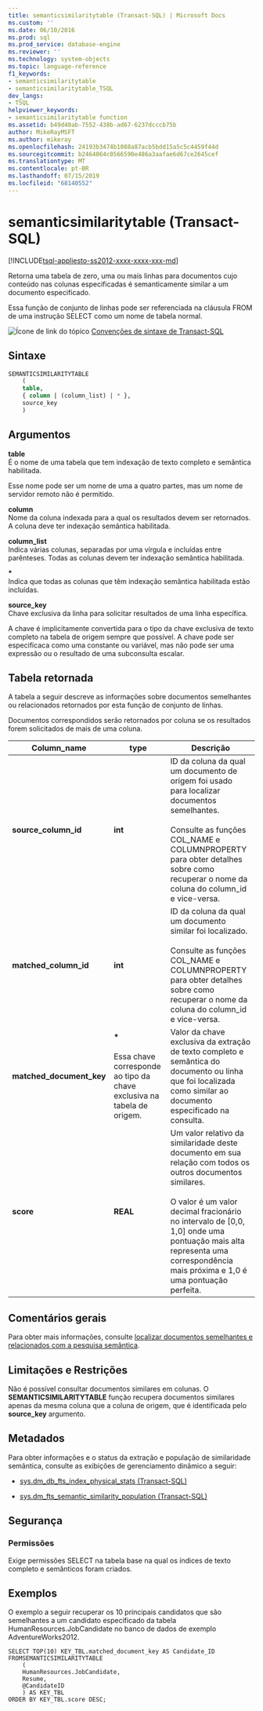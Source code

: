 ```yaml
---
title: semanticsimilaritytable (Transact-SQL) | Microsoft Docs
ms.custom: ''
ms.date: 06/10/2016
ms.prod: sql
ms.prod_service: database-engine
ms.reviewer: ''
ms.technology: system-objects
ms.topic: language-reference
f1_keywords:
- semanticsimilaritytable
- semanticsimilaritytable_TSQL
dev_langs:
- TSQL
helpviewer_keywords:
- semanticsimilaritytable function
ms.assetid: b49d40ab-7552-438b-ad67-6237dcccb75b
author: MikeRayMSFT
ms.author: mikeray
ms.openlocfilehash: 24193b3474b1088a87acb5bdd15a5c5c4459f44d
ms.sourcegitcommit: b2464064c0566590e486a3aafae6d67ce2645cef
ms.translationtype: MT
ms.contentlocale: pt-BR
ms.lasthandoff: 07/15/2019
ms.locfileid: "68140552"
---
```

# <a name="semanticsimilaritytable-transact-sql"></a>semanticsimilaritytable (Transact-SQL)
[!INCLUDE[tsql-appliesto-ss2012-xxxx-xxxx-xxx-md](../../includes/tsql-appliesto-ss2012-xxxx-xxxx-xxx-md.md)]

  Retorna uma tabela de zero, uma ou mais linhas para documentos cujo conteúdo nas colunas especificadas é semanticamente similar a um documento especificado.  
  
 Essa função de conjunto de linhas pode ser referenciada na cláusula FROM de uma instrução SELECT como um nome de tabela normal.  

 ![Ícone de link do tópico](../../database-engine/configure-windows/media/topic-link.gif "Ícone de link do tópico") [Convenções de sintaxe de Transact-SQL](../../t-sql/language-elements/transact-sql-syntax-conventions-transact-sql.md)  
  
## <a name="syntax"></a>Sintaxe  
  
```sql  
SEMANTICSIMILARITYTABLE  
    (  
    table,  
    { column | (column_list) | * },  
    source_key  
    )  
```  
  
##  <a name="Arguments"></a> Argumentos  
 **table**  
 É o nome de uma tabela que tem indexação de texto completo e semântica habilitada.  
  
 Esse nome pode ser um nome de uma a quatro partes, mas um nome de servidor remoto não é permitido.  
  
 **column**  
 Nome da coluna indexada para a qual os resultados devem ser retornados. A coluna deve ter indexação semântica habilitada.  
  
 **column_list**  
 Indica várias colunas, separadas por uma vírgula e incluídas entre parênteses. Todas as colunas devem ter indexação semântica habilitada.  
  
 **\***  
 Indica que todas as colunas que têm indexação semântica habilitada estão incluídas.  
  
 **source_key**  
 Chave exclusiva da linha para solicitar resultados de uma linha específica.  
  
 A chave é implicitamente convertida para o tipo da chave exclusiva de texto completo na tabela de origem sempre que possível. A chave pode ser especificaca como uma constante ou variável, mas não pode ser uma expressão ou o resultado de uma subconsulta escalar.  
  
## <a name="table-returned"></a>Tabela retornada  
 A tabela a seguir descreve as informações sobre documentos semelhantes ou relacionados retornados por esta função de conjunto de linhas.  
  
 Documentos correspondidos serão retornados por coluna se os resultados forem solicitados de mais de uma coluna.  
  
|Column_name|type|Descrição|  
|------------------|----------|-----------------|  
|**source_column_id**|**int**|ID da coluna da qual um documento de origem foi usado para localizar documentos semelhantes.<br /><br /> Consulte as funções COL_NAME e COLUMNPROPERTY para obter detalhes sobre como recuperar o nome da coluna do column_id e vice-versa.|  
|**matched_column_id**|**int**|ID da coluna da qual um documento similar foi localizado.<br /><br /> Consulte as funções COL_NAME e COLUMNPROPERTY para obter detalhes sobre como recuperar o nome da coluna do column_id e vice-versa.|  
|**matched_document_key**|**\***<br /><br /> Essa chave corresponde ao tipo da chave exclusiva na tabela de origem.|Valor da chave exclusiva da extração de texto completo e semântica do documento ou linha que foi localizada como similar ao documento especificado na consulta.|  
|**score**|**REAL**|Um valor relativo da similaridade deste documento em sua relação com todos os outros documentos similares.<br /><br /> O valor é um valor decimal fracionário no intervalo de [0,0, 1,0] onde uma pontuação mais alta representa uma correspondência mais próxima e 1,0 é uma pontuação perfeita.|  
  
## <a name="general-remarks"></a>Comentários gerais  
 Para obter mais informações, consulte [localizar documentos semelhantes e relacionados com a pesquisa semântica](../../relational-databases/search/find-similar-and-related-documents-with-semantic-search.md).  
  
## <a name="limitations-and-restrictions"></a>Limitações e Restrições  
 Não é possível consultar documentos similares em colunas. O **SEMANTICSIMILARITYTABLE** função recupera documentos similares apenas da mesma coluna que a coluna de origem, que é identificada pelo **source_key** argumento.  
  
## <a name="metadata"></a>Metadados  
 Para obter informações e o status da extração e população de similaridade semântica, consulte as exibições de gerenciamento dinâmico a seguir:  
  
-   [sys.dm_db_fts_index_physical_stats &#40;Transact-SQL&#41;](../../relational-databases/system-dynamic-management-views/sys-dm-db-fts-index-physical-stats-transact-sql.md)  
  
-   [sys.dm_fts_semantic_similarity_population &#40;Transact-SQL&#41;](../../relational-databases/system-dynamic-management-views/sys-dm-fts-semantic-similarity-population-transact-sql.md)  
  
## <a name="security"></a>Segurança  
  
### <a name="permissions"></a>Permissões  
 Exige permissões SELECT na tabela base na qual os índices de texto completo e semânticos foram criados.  
  
## <a name="examples"></a>Exemplos  
 O exemplo a seguir recuperar os 10 principais candidatos que são semelhantes a um candidato especificado da tabela HumanResources.JobCandidate no banco de dados de exemplo AdventureWorks2012.  
  
```scr  
SELECT TOP(10) KEY_TBL.matched_document_key AS Candidate_ID  
FROMSEMANTICSIMILARITYTABLE  
    (  
    HumanResources.JobCandidate,  
    Resume,  
    @CandidateID  
    ) AS KEY_TBL  
ORDER BY KEY_TBL.score DESC;  
  
```  
  
  

